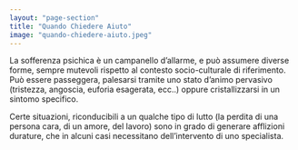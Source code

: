 ```yaml
---
layout: "page-section"
title: "Quando Chiedere Aiuto"
image: "quando-chiedere-aiuto.jpeg"
---
```


La sofferenza psichica è un campanello d’allarme, e può assumere diverse forme, sempre mutevoli rispetto al contesto socio-culturale di riferimento. Può essere passeggera, palesarsi tramite uno stato d’animo pervasivo (tristezza, angoscia, euforia esagerata, ecc..) oppure cristallizzarsi in un sintomo specifico.

Certe situazioni, riconducibili a un qualche tipo di lutto (la perdita di una persona cara, di un amore, del lavoro) sono in grado di generare afflizioni durature, che in alcuni casi necessitano dell’intervento di uno specialista.
